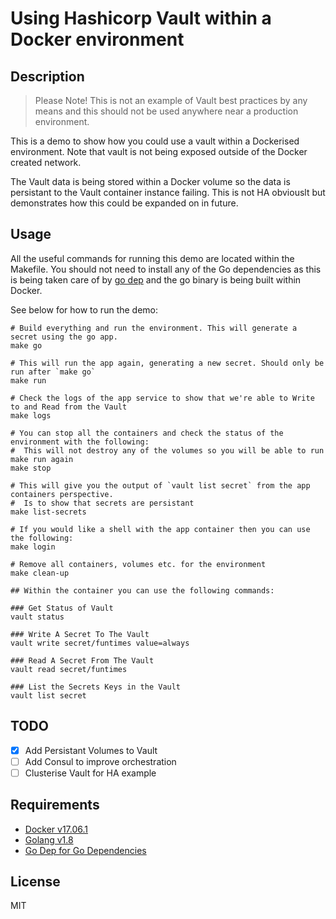 # Using Hashicorp Vault within a Docker environment

## Description
> Please Note!
> This is not an example of Vault best practices by any means and this should not be used anywhere near a production environment.

This is a demo to show how you could use a vault within a Dockerised environment. Note that vault is not being exposed outside of the Docker created network.

The Vault data is being stored within a Docker volume so the data is persistant to the Vault container instance failing. This is not HA obviouslt but demonstrates how this could be expanded on in future.

## Usage
All the useful commands for running this demo are located within the Makefile. You should not need to install any of the Go dependencies as this is being taken care of by [go dep](https://github.com/golang/dep) and the go binary is being built within Docker.

See below for how to run the demo:

```shell
# Build everything and run the environment. This will generate a secret using the go app.
make go

# This will run the app again, generating a new secret. Should only be run after `make go`
make run

# Check the logs of the app service to show that we're able to Write to and Read from the Vault
make logs

# You can stop all the containers and check the status of the environment with the following:
#  This will not destroy any of the volumes so you will be able to run make run again
make stop

# This will give you the output of `vault list secret` from the app containers perspective.
#  Is to show that secrets are persistant
make list-secrets

# If you would like a shell with the app container then you can use the following:
make login

# Remove all containers, volumes etc. for the environment
make clean-up

## Within the container you can use the following commands:

### Get Status of Vault
vault status

### Write A Secret To The Vault
vault write secret/funtimes value=always

### Read A Secret From The Vault
vault read secret/funtimes

### List the Secrets Keys in the Vault
vault list secret
```

## TODO
- [x] Add Persistant Volumes to Vault
- [ ] Add Consul to improve orchestration
- [ ] Clusterise Vault for HA example

## Requirements
- [Docker v17.06.1](https://docs.docker.com/engine/installation/)
- [Golang v1.8](https://golang.org/doc/install)
- [Go Dep for Go Dependencies](https://github.com/golang/dep)

## License
MIT

